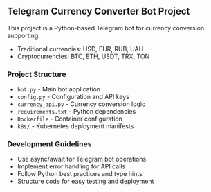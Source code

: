 <!-- Use this file to provide workspace-specific custom instructions to Copilot. For more details, visit https://code.visualstudio.com/docs/copilot/copilot-customization#_use-a-githubcopilotinstructionsmd-file -->

## Telegram Currency Converter Bot Project

This project is a Python-based Telegram bot for currency conversion supporting:
- Traditional currencies: USD, EUR, RUB, UAH
- Cryptocurrencies: BTC, ETH, USDT, TRX, TON

### Project Structure
- `bot.py` - Main bot application
- `config.py` - Configuration and API keys
- `currency_api.py` - Currency conversion logic
- `requirements.txt` - Python dependencies
- `Dockerfile` - Container configuration
- `k8s/` - Kubernetes deployment manifests

### Development Guidelines
- Use async/await for Telegram bot operations
- Implement error handling for API calls
- Follow Python best practices and type hints
- Structure code for easy testing and deployment